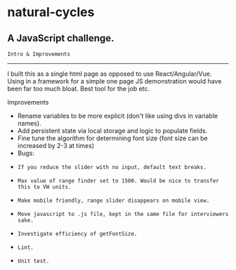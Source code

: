# natural-cycles
A JavaScript challenge. 
-------------
    Intro & Improvements
-------------

I built this as a single html page as opposed to use React/Angular/Vue.
Using in a framework for a simple one page JS demonstration would have been far too much bloat.
Best tool for the job etc.

Improvements
  * Rename variables to be more explicit (don't like using divs in variable names).
  * Add persistent state via local storage and logic to populate fields.
  * Fine tune the algorithm for determining font size (font size can be increased by 2-3 at times)
  * Bugs:
  *     If you reduce the slider with no input, default text breaks.
  *     Max value of range finder set to 1500. Would be nice to transfer this to VW units.
  *     Make mobile friendly, range slider disappears on mobile view.
  *     Move javascript to .js file, kept in the same file for interviewers sake.
  *     Investigate efficiency of getFontSize.
  *     Lint.
  *     Unit test.
